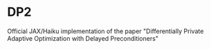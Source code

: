 # DP2
Official JAX/Haiku implementation of the paper "Differentially Private Adaptive Optimization with Delayed Preconditioners"
